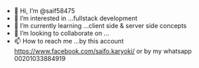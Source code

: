 - 👋 Hi, I’m @saif58475
- 👀 I’m interested in ...fullstack development 
- 🌱 I’m currently learning ...client side & server side concepts 
- 💞️ I’m looking to collaborate on ...
- 📫 How to reach me ...by this account https://www.facebook.com/saifo.karyoki/ or by my whatsapp 00201033884919

<!---
saif58475/saif58475 is a ✨ special ✨ repository because its `README.md` (this file) appears on your GitHub profile.
You can click the Preview link to take a look at your changes.
--->

